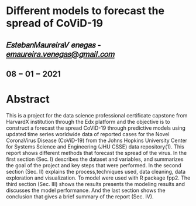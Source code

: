 
# Different models to forecast the spread of CoViD-19
## 𝐸𝑠𝑡𝑒𝑏𝑎𝑛𝑀𝑎𝑢𝑟𝑒𝑖𝑟𝑎𝑉 𝑒𝑛𝑒𝑔𝑎𝑠 - 𝑒𝑚𝑎𝑢𝑟𝑒𝑖𝑟𝑎.𝑣𝑒𝑛𝑒𝑔𝑎𝑠@𝑔𝑚𝑎𝑖𝑙.𝑐𝑜𝑚
## 08 − 01 − 2021
# Abstract
This is a project for the data science professional certificate capstone from HarvardX institution
through the Edx platform and the objective is to construct a forecast the spread CoViD-19
through predictive models using updated time series worldwide data of reported cases for the
Novel CoronaVirus Disease (CoViD-19) from the Johns Hopkins University Center for Systems
Science and Engineering (JHU CSSE) data repository(1). This report shows different methods
that forecast the spread of the virus. In the first section (Sec. I) describes the dataset and
variables, and summarizes the goal of the project and key steps that were performed. In the
second section (Sec. II) explains the process,techniques used, data cleaning, data exploration
and visualization. To model were used with R package fpp2. The third section (Sec. III) shows
the results presents the modeling results and discusses the model performance. And the last
section shows the conclusion that gives a brief summary of the report (Sec. IV).
